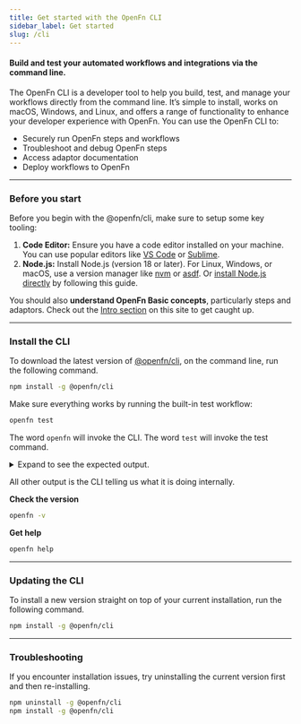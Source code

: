 ```yaml
---
title: Get started with the OpenFn CLI
sidebar_label: Get started
slug: /cli
---
```


#### Build and test your automated workflows and integrations via the command line.

The OpenFn CLI is a developer tool to help you build, test, and manage your
workflows directly from the command line. It’s
simple to install, works on macOS, Windows, and Linux, and offers a range of
functionality to enhance your developer experience with OpenFn. You can use the
OpenFn CLI to:

- Securely run OpenFn steps and workflows
- Troubleshoot and debug OpenFn steps
- Access adaptor documentation
- Deploy workflows to OpenFn

---

### Before you start

Before you begin with the @openfn/cli, make sure to setup some key tooling:

1. **Code Editor:** Ensure you have a code editor installed on your machine. You
   can use popular editors like [VS Code](https://code.visualstudio.com/) or
   [Sublime](https://www.sublimetext.com/).
2. **Node.js:** Install Node.js (version 18 or later).  For Linux,
   Windows, or macOS, use a version manager like
   [nvm](https://github.com/nvm-sh/nvm) or
   [asdf](https://asdf-vm.com/guide/getting-started.html). Or [install Node.js directly](https://kinsta.com/blog/how-to-install-node-js/) by
   following this guide.

You should also **understand OpenFn Basic concepts**, particularly steps and adaptors. Check out the [Intro section](/documentation)
   on this site to get caught up.

---

### Install the CLI

To download the latest version of
[@openfn/cli](https://www.npmjs.com/package/@openfn/cli), on the command line,
run the following command.

```bash
npm install -g @openfn/cli
```

Make sure everything works by running the built-in test workflow:

```bash
openfn test
```

The word `openfn` will invoke the CLI. The word `test` will invoke the test
command.

<details><summary>Expand to see the expected output.</summary>

    [CLI] ♦ Versions:
         ▸ node.js     18.12.1
         ▸ cli         1.0.0
    [CLI] ℹ Running test workflow...

    [CLI] ℹ Execution plan:
    [CLI] ℹ {
    "options": {
        "start": "start"
    },
    "workflow": {
        "steps": [
        {
            "id": "start",
            "state": {
            "data": {
                "defaultAnswer": 42
            }
            },
            "expression": "const fn = () => (state) => { console.log('Starting computer...'); return state; }; fn()",
            "next": {
            "calculate": "!state.error"
            }
        },
        {
            "id": "calculate",
            "expression": "const fn = () => (state) => { console.log('Calculating to life, the universe, and everything..'); return state }; fn()",
            "next": {
            "result": true
            }
        },
        {
            "id": "result",
            "expression": "const fn = () => (state) => ({ data: { answer: state.data.answer || state.data.defaultAnswer } }); fn()"
        }
        ]
    }
    }

    [CLI] ✔ Compiled all expressions in workflow
    [R/T] ℹ Executing undefined
    [R/T] ℹ Starting step start
    [JOB] ℹ Starting computer...
    [R/T] ✔ Completed step start in 1ms
    [R/T] ℹ Starting step calculate
    [JOB] ℹ Calculating to life, the universe, and everything..
    [R/T] ✔ Completed step calculate in 1ms
    [R/T] ℹ Starting step result
    [R/T] ✔ Completed step result in 0ms
    [CLI] ✔ Result: 42

</details>

All other output is the CLI telling us what it is doing internally.

**Check the version**

```bash
openfn -v
```

**Get help**

```bash
openfn help
```

---

### Updating the CLI

To install a new version straight on top of your current installation, run the
following command.

```bash
npm install -g @openfn/cli
```

---

### Troubleshooting

If you encounter installation issues, try uninstalling the current version first
and then re-installing.

```bash
npm uninstall -g @openfn/cli
npm install -g @openfn/cli
```
